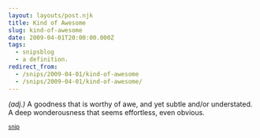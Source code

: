 ```yaml
---
layout: layouts/post.njk
title: Kind of Awesome
slug: kind-of-awesome
date: 2009-04-01T20:00:00.000Z
tags:
  - snipsblog
  - a definition.
redirect_from:
  - /snips/2009-04-01/kind-of-awesome
  - /snips/2009-04-01/kind-of-awesome/
---
```

*(adj.)* A goodness that is worthy of awe, and yet subtle and/or understated.  A deep wonderousness that seems effortless, even obvious.

<small>[snip](https://github.com/isaacs/snips)</small>
